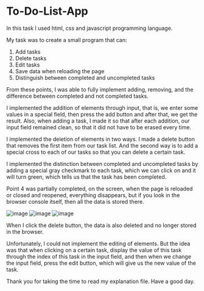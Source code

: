 # To-Do-List-App
In this task I used html, css and javascript programming language.

My task was to create a small program that can:
1. Add tasks
2. Delete tasks
3. Edit tasks
4. Save data when reloading the page
5. Distinguish between completed and uncompleted tasks

From these points, I was able to fully implement adding, removing, and the difference between completed and not completed tasks.

I implemented the addition of elements through input, that is, we enter some values in a special field, then press the add button and after that, we get the result.
Also, when adding a task, I made it so that after each addition, our input field remained clean, so that it did not have to be erased every time.

I implemented the deletion of elements in two ways. I made a delete button that removes the first item from our task list.
And the second way is to add a special cross to each of our tasks so that you can delete a certain task.

I implemented the distinction between completed and uncompleted tasks by adding a special gray checkmark to each task, which we can click on and it will turn green, which tells us that the task has been completed.

Point 4 was partially completed, on the screen, when the page is reloaded or closed and reopened, everything disappears, but if you look in the browser console itself, then all the data is stored there.

![image](https://user-images.githubusercontent.com/105558180/185789392-39a62bd4-040f-4ec5-b64f-5fab204f53d6.png)
![image](https://user-images.githubusercontent.com/105558180/185789455-34df7c00-0caf-422d-a4c8-dea64ed9f134.png)
![image](https://user-images.githubusercontent.com/105558180/185789486-09bf9346-5363-4ced-9189-ca1a07bd124b.png)

When I click the delete button, the data is also deleted and no longer stored in the browser.

Unfortunately, I could not implement the editing of elements.
But the idea was that when clicking on a certain task, display the value of this task through the index of this task in the input field, and then when we change the input field, press the edit button, which will give us the new value of the task.

Thank you for taking the time to read my explanation file. Have a good day.
